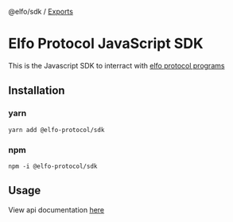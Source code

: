 @elfo/sdk / [Exports](modules.md)

# Elfo Protocol JavaScript SDK

This is the Javascript SDK to interract with [elfo protocol programs](https://github.com/elfo-protocol/elfo)

## Installation

### yarn

```
yarn add @elfo-protocol/sdk
```

### npm

```
npm -i @elfo-protocol/sdk
```

## Usage
View api documentation [here](docs/modules.md)
